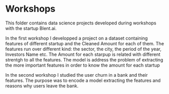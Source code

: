 # Workshops

This folder contains data science projects developed during workshops with the startup Blent.ai. 


In the first workshop I developped a project on a dataset containing features of different startup and the Cleaned Amount for each of them. 
The features run over different kind: the sector, the city, the period of the year, Investors Name etc. The Amount for each starpup is related with different strentgh to all the features. The model is address the problem of extracting the more important features in order to know the amount for each startup 


In the second workshop I studied the user churn in a bank and their features. The purpose was to encode a model extracting the features and reasons why users leave the bank.

